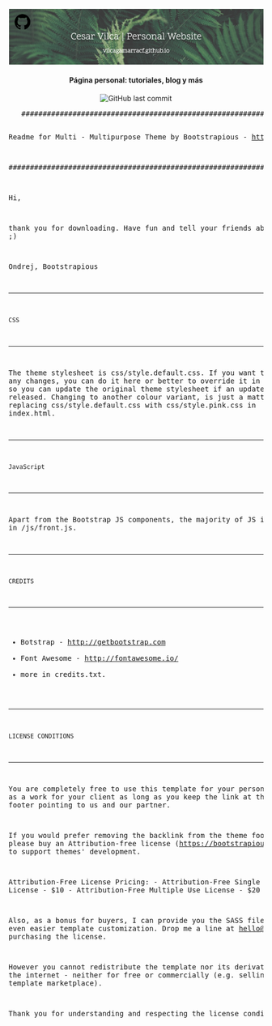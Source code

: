 <p align='center'>
   <img src="Cesar_Vilca_cover.png" alt="Cesar Vilca cover"/>
</p>

<h4 align="center">Página personal: tutoriales, blog y más</h4>

<p align='center'>
   <img src="https://img.shields.io/github/last-commit/vilcagamarracf/vilcagamarracf.github.io?style=flat-square" alt="GitHub last commit"/>
</p>

<p>
<pre>
   ################################################################################################

   Readme for Multi - Multipurpose Theme by Bootstrapious - https://bootstrapious.com

   ################################################################################################

   Hi,

   thank you for downloading. Have fun and tell your friends about us ;)

   Ondrej, Bootstrapious

   ---------------------
    CSS
   ---------------------

   The theme stylesheet is css/style.default.css. If you want to make any changes, 
   you can do it here or better to override it in custom.css so you can update the original theme stylesheet if an updated is released. 
   Changing to another colour variant, is just a matter of replacing css/style.default.css with css/style.pink.css in index.html.

   ---------------------
    JavaScript
   ---------------------

   Apart from the Bootstrap JS components, the majority of JS is located in /js/front.js. 

   ---------------------
    CREDITS
   ---------------------

   - Botstrap - http://getbootstrap.com
   - Font Awesome - http://fontawesome.io/
   - more in credits.txt.

   ---------------------
    LICENSE CONDITIONS
   ---------------------

   You are completely free to use this template for your personal use or as a work for your client as 
   long as you keep the link at the template footer pointing to us and our partner. 

   If you would prefer removing the backlink from the theme footer, please buy an Attribution-free license (https://bootstrapious.com/attribution-free-license) 
   to support themes' development. 

   Attribution-Free License Pricing:
      - Attribution-Free Single Use License - $10
      - Attribution-Free Multiple Use License - $20

   Also, as a bonus for buyers, I can provide you the SASS files for even easier template customization. 
   Drop me a line at hello@bootstrapious.com after purchasing the license.

   However you cannot redistribute the template nor its derivatives on the internet - neither 
   for free or commercially (e.g. selling it on template marketplace).

   Thank you for understanding and respecting the license conditions.
</pre>
</p>
